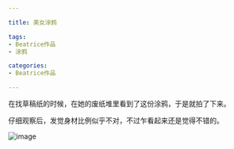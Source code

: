 ```yaml
---

title: 美女涂鸦

tags:
- Beatrice作品
- 涂鸦

categories:
- Beatrice作品

---
```

在找草稿纸的时候，在她的废纸堆里看到了这份涂鸦，于是就拍了下来。

仔细观察后，发觉身材比例似乎不对，不过乍看起来还是觉得不错的。

![image]({{"/media/IMG_20190104_214818.jpg"|absolute_url}})
